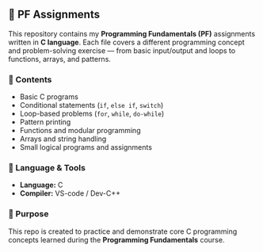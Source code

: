 
## 🧠 PF Assignments

This repository contains my **Programming Fundamentals (PF)** assignments written in **C language**.
Each file covers a different programming concept and problem-solving exercise — from basic input/output and loops to functions, arrays, and patterns.

### 📂 Contents

* Basic C programs
* Conditional statements (`if`, `else if`, `switch`)
* Loop-based problems (`for`, `while`, `do-while`)
* Pattern printing
* Functions and modular programming
* Arrays and string handling
* Small logical programs and assignments

### 🧰 Language & Tools

* **Language:** C
* **Compiler:**  VS-code / Dev-C++

### 🚀 Purpose

This repo is created to practice and demonstrate core C programming concepts learned during the **Programming Fundamentals** course.
